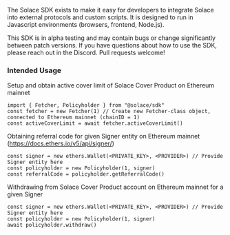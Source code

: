 The Solace SDK exists to make it easy for developers to integrate Solace into external protocols and custom scripts. It is designed to run in Javascript environments (browsers, frontend, Node.js). 


This SDK is in alpha testing and may contain bugs or change significantly between patch versions. If you have questions about how to use the SDK, please reach out in the Discord. Pull requests welcome!

### Intended Usage

Setup and obtain active cover limit of Solace Cover Product on Ethereum mainnet
```
import { Fetcher, Policyholder } from "@solace/sdk"
const fetcher = new Fetcher(1) // Create new Fetcher-class object, connected to Ethereum mainnet (chainID = 1)
const activeCoverLimit = await fetcher.activeCoverLimit()
```

Obtaining referral code for given Signer entity on Ethereum mainnet (https://docs.ethers.io/v5/api/signer/)
```
const signer = new ethers.Wallet(<PRIVATE_KEY>, <PROVIDER>) // Provide Signer entity here
const policyholder = new Policyholder(1, signer)
const referralCode = policyholder.getReferralCode()
```

Withdrawing from Solace Cover Product account on Ethereum mainnet for a given Signer
```
const signer = new ethers.Wallet(<PRIVATE_KEY>, <PROVIDER>) // Provide Signer entity here
const policyholder = new Policyholder(1, signer)
await policyholder.withdraw()
```


